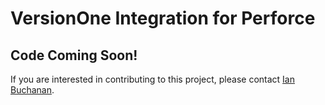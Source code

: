 # VersionOne Integration for Perforce

## Code Coming Soon!
If you are interested in contributing to this project, please contact [Ian Buchanan](mailto:ian.buchanan@versionone.com).